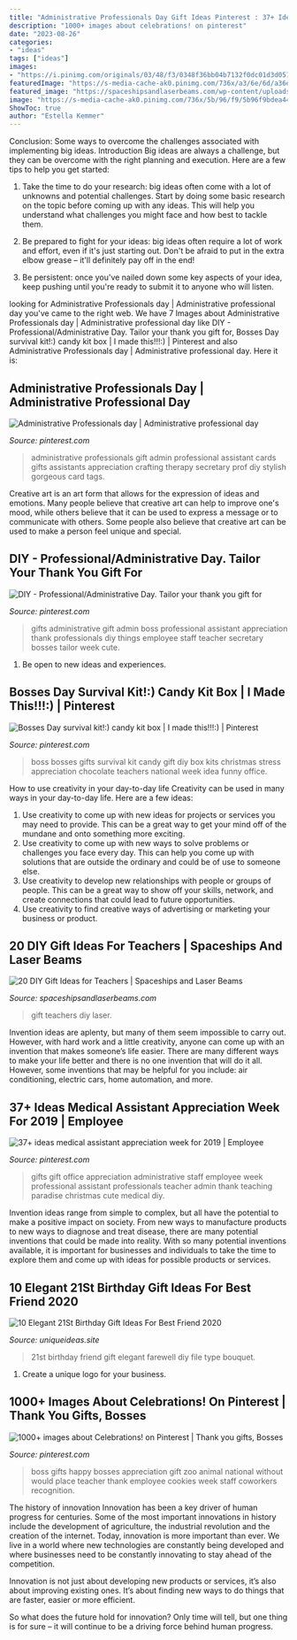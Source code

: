 ```yaml
---
title: "Administrative Professionals Day Gift Ideas Pinterest : 37+ Ideas Medical Assistant Appreciation Week For 2019"
description: "1000+ images about celebrations! on pinterest"
date: "2023-08-26"
categories:
- "ideas"
tags: ["ideas"]
images:
- "https://i.pinimg.com/originals/03/48/f3/0348f36bb04b7132f0dc01d3d051b654.jpg"
featuredImage: "https://s-media-cache-ak0.pinimg.com/736x/a3/6e/6d/a36e6dae1c127dea334300ce015c64e8--gifts-for-your-boss-boss-gifts.jpg"
featured_image: "https://spaceshipsandlaserbeams.com/wp-content/uploads/2015/09/diy-gift-ideas-teachers.jpg"
image: "https://s-media-cache-ak0.pinimg.com/736x/5b/96/f9/5b96f9bdea445c35643fdafba7f1303f.jpg"
ShowToc: true
author: "Estella Kemmer"
---
```



Conclusion: Some ways to overcome the challenges associated with implementing big ideas.
Introduction
Big ideas are always a challenge, but they can be overcome with the right planning and execution. Here are a few tips to help you get started:

1. Take the time to do your research: big ideas often come with a lot of unknowns and potential challenges. Start by doing some basic research on the topic before coming up with any ideas. This will help you understand what challenges you might face and how best to tackle them.

2. Be prepared to fight for your ideas: big ideas often require a lot of work and effort, even if it's just starting out. Don't be afraid to put in the extra elbow grease – it'll definitely pay off in the end!

3. Be persistent: once you've nailed down some key aspects of your idea, keep pushing until you're ready to submit it to anyone who will listen.

	

		
looking for Administrative Professionals day | Administrative professional day you've came to the right web. We have 7 Images about Administrative Professionals day | Administrative professional day like DIY - Professional/Administrative Day. Tailor your thank you gift for, Bosses Day survival kit!:) candy kit box | I made this!!!:) | Pinterest and also Administrative Professionals day | Administrative professional day. Here it is:
		
    
## Administrative Professionals Day | Administrative Professional Day

<img loading=lazy src="https://i.pinimg.com/originals/03/48/f3/0348f36bb04b7132f0dc01d3d051b654.jpg" onerror="this.onerror=null;this.src='https://tse4.mm.bing.net/th?id=OIP.KSeAcH0o9YR5nbkmguyNjQHaNK&amp;pid=15.1';" alt="Administrative Professionals day | Administrative professional day">

_Source: pinterest.com_

>administrative professionals gift admin professional assistant cards gifts assistants appreciation crafting therapy secretary prof diy stylish gorgeous card tags. 

	

Creative art is an art form that allows for the expression of ideas and emotions. Many people believe that creative art can help to improve one's mood, while others believe that it can be used to express a message or to communicate with others. Some people also believe that creative art can be used to make a person feel unique and special.

    
## DIY - Professional/Administrative Day. Tailor Your Thank You Gift For

<img loading=lazy src="https://s-media-cache-ak0.pinimg.com/736x/a3/6e/6d/a36e6dae1c127dea334300ce015c64e8--gifts-for-your-boss-boss-gifts.jpg" onerror="this.onerror=null;this.src='https://tse2.mm.bing.net/th?id=OIP.Ys46a9tpyVXtGa5m-JmPKAHaI-&amp;pid=15.1';" alt="DIY - Professional/Administrative Day. Tailor your thank you gift for">

_Source: pinterest.com_

>gifts administrative gift admin boss professional assistant appreciation thank professionals diy things employee staff teacher secretary bosses tailor week cute. 

	

1. Be open to new ideas and experiences.

    
## Bosses Day Survival Kit!:) Candy Kit Box | I Made This!!!:) | Pinterest

<img loading=lazy src="https://s-media-cache-ak0.pinimg.com/736x/5b/96/f9/5b96f9bdea445c35643fdafba7f1303f.jpg" onerror="this.onerror=null;this.src='https://tse4.mm.bing.net/th?id=OIP.etaFbrXUbKBaluQGPKdMvQHaJ3&amp;pid=15.1';" alt="Bosses Day survival kit!:) candy kit box | I made this!!!:) | Pinterest">

_Source: pinterest.com_

>boss bosses gifts survival kit candy gift diy box kits christmas stress appreciation chocolate teachers national week idea funny office. 

	

How to use creativity in your day-to-day life
Creativity can be used in many ways in your day-to-day life. Here are a few ideas: 
1. Use creativity to come up with new ideas for projects or services you may need to provide. This can be a great way to get your mind off of the mundane and onto something more exciting. 
2. Use creativity to come up with new ways to solve problems or challenges you face every day. This can help you come up with solutions that are outside the ordinary and could be of use to someone else. 
3. Use creativity to develop new relationships with people or groups of people. This can be a great way to show off your skills, network, and create connections that could lead to future opportunities. 
4. Use creativity to find creative ways of advertising or marketing your business or product.

    
## 20 DIY Gift Ideas For Teachers | Spaceships And Laser Beams

<img loading=lazy src="https://spaceshipsandlaserbeams.com/wp-content/uploads/2015/09/diy-gift-ideas-teachers.jpg" onerror="this.onerror=null;this.src='https://tse2.mm.bing.net/th?id=OIP.-ZLHe96ypi_Ktm5XXekJngHaLH&amp;pid=15.1';" alt="20 DIY Gift Ideas for Teachers | Spaceships and Laser Beams">

_Source: spaceshipsandlaserbeams.com_

>gift teachers diy laser. 

	

Invention ideas are aplenty, but many of them seem impossible to carry out. However, with hard work and a little creativity, anyone can come up with an invention that makes someone’s life easier. There are many different ways to make your life better and there is no one invention that will do it all. However, some inventions that may be helpful for you include: air conditioning, electric cars, home automation, and more.

    
## 37+ Ideas Medical Assistant Appreciation Week For 2019 | Employee

<img loading=lazy src="https://i.pinimg.com/originals/aa/ec/b1/aaecb150aafe2f6825e44eacdc7b713f.jpg" onerror="this.onerror=null;this.src='https://tse1.mm.bing.net/th?id=OIP.NHkGWgSkCLev9hwvTU3wkAAAAA&amp;pid=15.1';" alt="37+ ideas medical assistant appreciation week for 2019 | Employee">

_Source: pinterest.com_

>gifts gift office appreciation administrative staff employee week professional assistant professionals teacher admin thank teaching paradise christmas cute medical diy. 

	

Invention ideas range from simple to complex, but all have the potential to make a positive impact on society. From new ways to manufacture products to new ways to diagnose and treat disease, there are many potential inventions that could be made into reality. With so many potential inventions available, it is important for businesses and individuals to take the time to explore them and come up with ideas for possible products or services.

    
## 10 Elegant 21St Birthday Gift Ideas For Best Friend 2020

<img loading=lazy src="https://www.uniqueideas.site/wp-content/uploads/farewell-letter-from-gift-21st-birthday-and-21st.jpg" onerror="this.onerror=null;this.src='https://tse4.mm.bing.net/th?id=OIP.ZwnHAdI605RjP7plB7kLrgHaJ4&amp;pid=15.1';" alt="10 Elegant 21St Birthday Gift Ideas For Best Friend 2020">

_Source: uniqueideas.site_

>21st birthday friend gift elegant farewell diy file type bouquet. 

	

1. Create a unique logo for your business.

    
## 1000+ Images About Celebrations! On Pinterest | Thank You Gifts, Bosses

<img loading=lazy src="https://s-media-cache-ak0.pinimg.com/originals/a8/6b/e5/a86be5a31344b10e6809bb2521326e6d.jpg" onerror="this.onerror=null;this.src='https://tse2.mm.bing.net/th?id=OIP.jQzAPZ-hs7hzIMs28dDFAgHaJ4&amp;pid=15.1';" alt="1000+ images about Celebrations! on Pinterest | Thank you gifts, Bosses">

_Source: pinterest.com_

>boss gifts happy bosses appreciation gift zoo animal national without would place teacher thank employee cookies week staff coworkers recognition. 

	

The history of innovation
Innovation has been a key driver of human progress for centuries. Some of the most important innovations in history include the development of agriculture, the industrial revolution and the creation of the internet.
Today, innovation is more important than ever. We live in a world where new technologies are constantly being developed and where businesses need to be constantly innovating to stay ahead of the competition.

Innovation is not just about developing new products or services, it’s also about improving existing ones. It’s about finding new ways to do things that are faster, easier or more efficient.

So what does the future hold for innovation? Only time will tell, but one thing is for sure – it will continue to be a driving force behind human progress.

